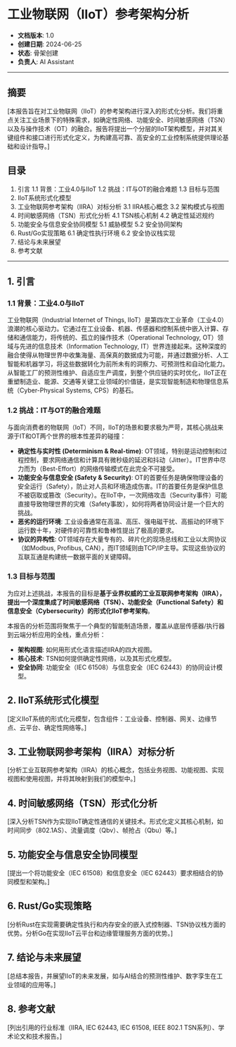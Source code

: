 # 工业物联网（IIoT）参考架构分析

- **文档版本**: 1.0
- **创建日期**: 2024-06-25
- **状态**: 骨架创建
- **负责人**: AI Assistant

---

## 摘要

[本报告旨在对工业物联网（IIoT）的参考架构进行深入的形式化分析。我们将重点关注工业场景下的特殊需求，如确定性网络、功能安全、时间敏感网络（TSN）以及与操作技术（OT）的融合。报告将提出一个分层的IIoT架构模型，并对其关键组件和接口进行形式化定义，为构建高可靠、高安全的工业控制系统提供理论基础和设计指导。]

## 目录

1. 引言
    1.1 背景：工业4.0与IIoT
    1.2 挑战：IT与OT的融合难题
    1.3 目标与范围
2. IIoT系统形式化模型
3. 工业物联网参考架构（IIRA）对标分析
    3.1 IIRA核心概念
    3.2 架构模式与视图
4. 时间敏感网络（TSN）形式化分析
    4.1 TSN核心机制
    4.2 确定性延迟规约
5. 功能安全与信息安全协同模型
    5.1 威胁模型
    5.2 安全协同架构
6. Rust/Go实现策略
    6.1 确定性执行环境
    6.2 安全协议栈实现
7. 结论与未来展望
8. 参考文献

---

## 1. 引言

### 1.1 背景：工业4.0与IIoT

工业物联网（Industrial Internet of Things, IIoT）是第四次工业革命（工业4.0）浪潮的核心驱动力。它通过在工业设备、机器、传感器和控制系统中嵌入计算、存储和通信能力，将传统的、孤立的操作技术（Operational Technology, OT）领域与先进的信息技术（Information Technology, IT）世界连接起来。这种深度的融合使得从物理世界中收集海量、高保真的数据成为可能，并通过数据分析、人工智能和机器学习，将这些数据转化为前所未有的洞察力、可预测性和自动化能力。从智能工厂的预测性维护、自适应生产调度，到整个供应链的实时优化，IIoT正在重塑制造业、能源、交通等关键工业领域的价值链，是实现智能制造和物理信息系统（Cyber-Physical Systems, CPS）的基石。

### 1.2 挑战：IT与OT的融合难题

与面向消费者的物联网（IoT）不同，IIoT的场景和要求极为严苛，其核心挑战来源于IT和OT两个世界的根本性差异的碰撞：

- **确定性与实时性 (Determinism & Real-time)**: OT领域，特别是运动控制和过程控制，要求网络通信和计算具有微秒级的延迟和抖动（Jitter）。IT世界中尽力而为（Best-Effort）的网络传输模式在此完全不可接受。
- **功能安全与信息安全 (Safety & Security)**: OT的首要任务是确保物理设备的安全运行（Safety），防止对人员和环境造成伤害。IT的首要任务是保护信息不被窃取或篡改（Security）。在IIoT中，一次网络攻击（Security事件）可能直接导致物理世界的灾难（Safety事故），如何将两者协同设计是一个巨大的挑战。
- **恶劣的运行环境**: 工业设备通常在高温、高压、强电磁干扰、高振动的环境下运行数十年，对硬件的可靠性和鲁棒性提出了极高的要求。
- **协议的异构性**: OT领域存在大量专有的、碎片化的现场总线和工业以太网协议（如Modbus, Profibus, CAN），而IT领域则由TCP/IP主导。实现这些协议的互联互通是构建统一数据平面的关键障碍。

### 1.3 目标与范围

为应对上述挑战，本报告的目标是**基于业界权威的工业互联网参考架构（IIRA），提出一个深度集成了时间敏感网络（TSN）、功能安全（Functional Safety）和信息安全（Cybersecurity）的形式化IIoT参考架构**。

本报告的分析范围将聚焦于一个典型的智能制造场景，覆盖从底层传感器/执行器到云端分析应用的全栈，重点分析：

- **架构视图**: 如何用形式化语言描述IIRA的四大视图。
- **核心技术**: TSN如何提供确定性网络，以及其形式化模型。
- **安全协同**: 功能安全（IEC 61508）与信息安全（IEC 62443）的协同设计模型。

## 2. IIoT系统形式化模型

[定义IIoT系统的形式化元模型，包含组件：工业设备、控制器、网关、边缘节点、云平台、确定性网络等。]

## 3. 工业物联网参考架构（IIRA）对标分析

[分析工业互联网参考架构（IIRA）的核心概念，包括业务视图、功能视图、实现视图和使用视图，并将其映射到我们的模型中。]

## 4. 时间敏感网络（TSN）形式化分析

[深入分析TSN作为实现IIoT确定性通信的关键技术。形式化定义其核心机制，如时间同步（802.1AS）、流量调度（Qbv）、帧抢占（Qbu）等。]

## 5. 功能安全与信息安全协同模型

[提出一个将功能安全（IEC 61508）和信息安全（IEC 62443）要求相结合的协同模型和架构。]

## 6. Rust/Go实现策略

[分析Rust在实现需要确定性执行和内存安全的嵌入式控制器、TSN协议栈方面的优势。分析Go在实现IIoT云平台和边缘管理服务方面的优势。]

## 7. 结论与未来展望

[总结本报告，并展望IIoT的未来发展，如与AI结合的预测性维护、数字孪生在工业领域的应用等。]

## 8. 参考文献

[列出引用的行业标准（IIRA, IEC 62443, IEC 61508, IEEE 802.1 TSN系列）、学术论文和技术报告。]

